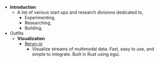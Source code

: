 - **Introduction**
	- A list of various start ups and research divisions dedicated to,
		- Experimenting,
		- Researching,
		- Building,
- Outfits
	- **Visualization**
		- [Rerun-io](https://www.rerun.io/)
			- Visualize streams of multimodal data. Fast, easy to use, and simple to integrate. Built in Rust using egui.